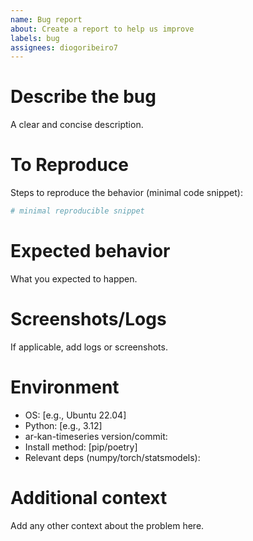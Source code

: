 ```yaml
---
name: Bug report
about: Create a report to help us improve
labels: bug
assignees: diogoribeiro7
---
```


# Describe the bug

A clear and concise description.

# To Reproduce

Steps to reproduce the behavior (minimal code snippet):

```python
# minimal reproducible snippet
```

# Expected behavior

What you expected to happen.

# Screenshots/Logs

If applicable, add logs or screenshots.

# Environment

- OS: [e.g., Ubuntu 22.04]
- Python: [e.g., 3.12]
- ar-kan-timeseries version/commit:
- Install method: [pip/poetry]
- Relevant deps (numpy/torch/statsmodels):

# Additional context

Add any other context about the problem here.
